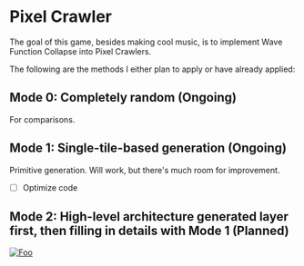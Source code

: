 # Pixel Crawler
The goal of this game, besides making cool music, is to implement Wave Function Collapse into Pixel Crawlers.

The following are the methods I either plan to apply or have already applied:

## Mode 0: Completely random (Ongoing)
For comparisons.  

## Mode 1: Single-tile-based generation (Ongoing)
Primitive generation. Will work, but there's much room for improvement.
- [ ] Optimize code

## Mode 2: High-level architecture generated layer first, then filling in details with Mode 1 (Planned)
[![Foo](https://github.com/mxgmn/WaveFunctionCollapse/raw/master/images/rooms.png)](http://google.com.au/)
